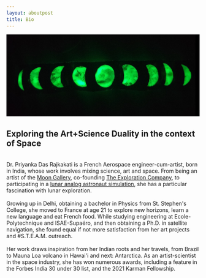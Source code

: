 ```yaml
---
layout: aboutpost
title: Bio
---
```


<script> actbtn("btnbio") </script>
<div>
	<div>
		<img src="/assets/images/bio.jpg">	
	</div>
	<div>
		<h2>Exploring the Art+Science Duality in the context of Space</h2>
		<br>
		Dr. Priyanka Das Rajkakati is a French Aerospace engineer-cum-artist, born in India, whose work involves mixing science, art and space. From being an artist of the <a href="/Portfolio/MoonGallery"> Moon Gallery</a>, co-founding <a href="Research/TEC/home"> The Exploration Company</a>, to participating in a <a href="/Research/EMMIHS3/home"> lunar analog astronaut simulation</a>, she has a particular fascination with lunar exploration.
		<br><br>
		Growing up in Delhi, obtaining a bachelor in Physics from St. Stephen's College, she moved to France at age 21 to explore new horizons, learn a new language and eat French food. While studying engineering at Ecole-Polytechnique and ISAE-Supaéro, and then obtaining a Ph.D. in satellite navigation, she found equal if not more satisfaction from her art projects and #S.T.E.A.M. outreach.
		<br><br>
		Her work draws inspiration from her Indian roots and her travels, from Brazil to Mauna Loa volcano in Hawai'i and next: Antarctica. As an artist-scientist in the space industry, she has won numerous awards, including a feature in the Forbes India 30 under 30 list, and the 2021 Karman Fellowship.
	</div>		
</div>
